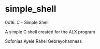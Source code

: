 # simple_shell
0x16. C - Simple Shell

A simple C shell created for the ALX program

Sofonias Ayele
Rahel Gebreyohanness
